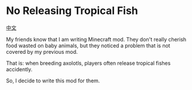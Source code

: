 # No Releasing Tropical Fish

[中文](./README-zh-tw.md)

My friends know that I am writing Minecraft mod.
They don't really cherish food wasted on baby animals,
but they noticed a problem that is not covered by my previous mod.

That is: when breeding axolotls, players often release tropical fishes accidently.

So, I decide to write this mod for them.